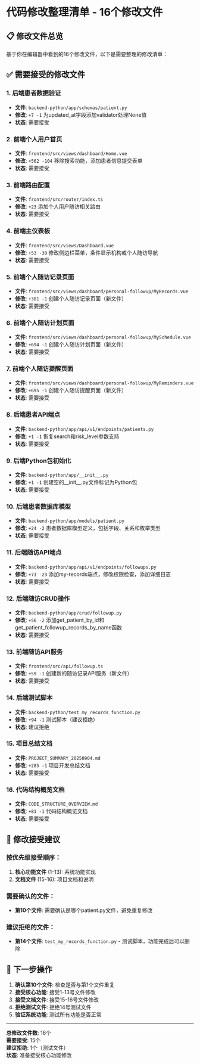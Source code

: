 # 代码修改整理清单 - 16个修改文件

## 📋 修改文件总览

基于你在编辑器中看到的16个修改文件，以下是需要整理的修改清单：

## ✅ **需要接受的修改文件**

### 1. 后端患者数据验证
- **文件**: `backend-python/app/schemas/patient.py`
- **修改**: `+7 -1` 为updated_at字段添加validator处理None值
- **状态**: 需要接受

### 2. 前端个人用户首页
- **文件**: `frontend/src/views/dashboard/Home.vue`
- **修改**: `+562 -104` 移除搜索功能，添加患者信息提交表单
- **状态**: 需要接受

### 3. 前端路由配置
- **文件**: `frontend/src/router/index.ts`
- **修改**: `+23` 添加个人用户随访相关路由
- **状态**: 需要接受

### 4. 前端主仪表板
- **文件**: `frontend/src/views/Dashboard.vue`
- **修改**: `+53 -30` 修改侧边栏菜单，条件显示机构或个人随访导航
- **状态**: 需要接受

### 5. 前端个人随访记录页面
- **文件**: `frontend/src/views/dashboard/personal-followup/MyRecords.vue`
- **修改**: `+381 -1` 创建个人随访记录页面（新文件）
- **状态**: 需要接受

### 6. 前端个人随访计划页面
- **文件**: `frontend/src/views/dashboard/personal-followup/MySchedule.vue`
- **修改**: `+694 -1` 创建个人随访计划页面（新文件）
- **状态**: 需要接受

### 7. 前端个人随访提醒页面
- **文件**: `frontend/src/views/dashboard/personal-followup/MyReminders.vue`
- **修改**: `+695 -1` 创建个人随访提醒页面（新文件）
- **状态**: 需要接受

### 8. 后端患者API端点
- **文件**: `backend-python/app/api/v1/endpoints/patients.py`
- **修改**: `+1 -1` 恢复search和risk_level参数支持
- **状态**: 需要接受

### 9. 后端Python包初始化
- **文件**: `backend-python/app/__init__.py`
- **修改**: `+1 -1` 创建空的__init__.py文件标记为Python包
- **状态**: 需要接受

### 10. 后端患者数据库模型
- **文件**: `backend-python/app/models/patient.py`
- **修改**: `+24 -2` 患者数据库模型定义，包括字段、关系和枚举类型
- **状态**: 需要接受

### 11. 后端随访API端点
- **文件**: `backend-python/app/api/v1/endpoints/followups.py`
- **修改**: `+73 -23` 添加my-records端点，修改权限检查，添加详细日志
- **状态**: 需要接受

### 12. 后端随访CRUD操作
- **文件**: `backend-python/app/crud/followup.py`
- **修改**: `+56 -2` 添加get_patient_by_id和get_patient_followup_records_by_name函数
- **状态**: 需要接受

### 13. 前端随访API服务
- **文件**: `frontend/src/api/followup.ts`
- **修改**: `+59 -1` 创建新的随访记录API服务（新文件）
- **状态**: 需要接受

### 14. 后端测试脚本
- **文件**: `backend-python/test_my_records_function.py`
- **修改**: `+94 -1` 测试脚本（建议拒绝）
- **状态**: 建议拒绝

### 15. 项目总结文档
- **文件**: `PROJECT_SUMMARY_20250904.md`
- **修改**: `+285 -1` 项目开发总结文档
- **状态**: 需要接受

### 16. 代码结构概览文档
- **文件**: `CODE_STRUCTURE_OVERVIEW.md`
- **修改**: `+81 -1` 代码结构概览文档
- **状态**: 需要接受

## 📝 **修改接受建议**

### 按优先级接受顺序：
1. **核心功能文件** (1-13): 系统功能实现
2. **文档文件** (15-16): 项目文档和说明

### 需要确认的文件：
- **第10个文件**: 需要确认是哪个patient.py文件，避免重复修改

### 建议拒绝的文件：
- **第14个文件**: `test_my_records_function.py` - 测试脚本，功能完成后可以删除

## 🔄 **下一步操作**

1. **确认第10个文件**: 检查是否与第1个文件重复
2. **接受核心功能**: 接受1-13号文件修改
3. **接受文档文件**: 接受15-16号文件修改
4. **拒绝测试文件**: 拒绝14号测试文件
5. **验证系统功能**: 测试所有功能是否正常

---

**总修改文件数**: 16个  
**需要接受**: 15个  
**建议拒绝**: 1个（测试文件）  
**状态**: 准备接受核心功能修改 